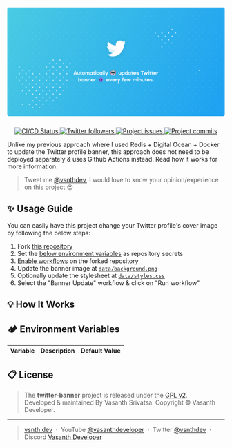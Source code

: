 <h5 align="center">
    <img src="https://raw.githubusercontent.com/vsnthdev/twitter-banner/main/media/twitter-banner.png" alt="twitter-banner">
</h5>
<p align="center"><strong><!-- description --></strong></p>
<p align="center">
    <a href="https://github.com/vsnthdev/twitter-banner/actions/workflows/ci.yml">
        <img src="https://img.shields.io/github/workflow/status/vsnthdev/twitter-banner/Banner%20Update?label=status&style=flat-square" alt="CI/CD Status">
    </a>
    <a target="_blank" rel="noopener" href="http://vas.cx/twitter">
        <img src="https://img.shields.io/twitter/follow/vsnthdev?color=1da1f2&label=followers&style=flat-square" alt="Twitter followers">
    </a>
    <a href="https://github.com/vsnthdev/twitter-banner/issues">
        <img src="https://img.shields.io/github/issues/vsnthdev/twitter-banner.svg?style=flat-square" alt="Project issues">
    </a>
    <a href="https://github.com/vsnthdev/twitter-banner/commits/main">
        <img src="https://img.shields.io/github/last-commit/vsnthdev/twitter-banner.svg?style=flat-square"
            alt="Project commits">
    </a>
</p>

Unlike my previous approach where I used Redis + Digital Ocean + Docker to update the Twitter profile banner, this approach does not need to be deployed separately & uses Github Actions instead. Read how it works for more information.

> Tweet me <a target="_blank" rel="noopener" href="https://vas.cx/twitter">@vsnthdev</a>, I would love to know your opinion/experience on this project 😍

## ✨ Usage Guide

You can easily have this project change your Twitter profile's cover image by following the below steps:

1. Fork [this repository](https://github.com/vsnthdev/twitter-banner/fork)
2. Set the [below environment variables](#%EF%B8%8F-environment-variables) as repository secrets
3. <a target="_blank" rel="noopener" href="https://user-images.githubusercontent.com/24322511/147423094-146aeeae-eeff-4ec3-8001-44d9adcad7bf.png">Enable workflows</a> on the forked repository
4. Update the banner image at [`data/background.png`](https://github.com/vsnthdev/twitter-banner/blob/main/data/background.png)
5. Optionally update the stylesheet at [`data/styles.css`](https://github.com/vsnthdev/twitter-banner/blob/main/data/styles.css)
6. Select the "Banner Update" workflow & click on "Run workflow"

## 💡 How It Works

## 🏕️ Environment Variables

| Variable | Description | Default Value |
| -------- | ----------- | ------------- |

<!-- environment variables -->

## 📋 License

> The **twitter-banner** project is released under the [GPL v2](https://github.com/vsnthdev/twitter-banner/blob/main/LICENSE.md). <br> Developed &amp; maintained By Vasanth Srivatsa. Copyright <!-- year --> © Vasanth Developer.

<hr>

> <a href="https://vsnth.dev" target="_blank" rel="noopener">vsnth.dev</a> &nbsp;&middot;&nbsp;
> YouTube <a href="https://vas.cx/videos" target="_blank" rel="noopener">@vasanthdeveloper</a> &nbsp;&middot;&nbsp;
> Twitter <a href="https://vas.cx/twitter" target="_blank" rel="noopener">@vsnthdev</a> &nbsp;&middot;&nbsp;
> Discord <a href="https://vas.cx/discord" target="_blank" rel="noopener">Vasanth Developer</a>
